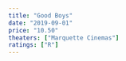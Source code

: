 ```yaml
---
title: "Good Boys"
date: "2019-09-01"
price: "10.50"
theaters: ["Marquette Cinemas"]
ratings: ["R"]
---
```

